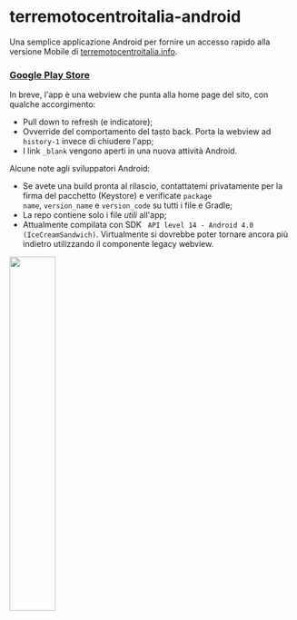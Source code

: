 # terremotocentroitalia-android
Una semplice applicazione Android per fornire un accesso rapido alla versione Mobile di [terremotocentroitalia.info](https://terremotocentroitalia.info).

### [Google Play Store](https://play.google.com/store/apps/details?id=eh.terremotocentroitalia)


In breve, l'app è una webview che punta alla home page del sito, con qualche accorgimento:
- Pull down to refresh (e indicatore);
- Ovverride del comportamento del tasto back. Porta la webview ad <code>history-1</code> invece di chiudere l'app;
- I link <code>_blank</code> vengono aperti in una nuova attività Android.

Alcune note agli sviluppatori Android:
- Se avete una build pronta al rilascio, contattatemi privatamente per la firma del pacchetto (Keystore) e verificate <code>package name</code>, <code>version_name</code> e <code>version_code</code> su tutti i file e Gradle;
- La repo contiene solo i file *utili* all'app;
- Attualmente compilata con SDK <code> API level 14 - Android 4.0 (IceCreamSandwich)</code>. Virtualmente si dovrebbe poter tornare ancora più indietro utilizzando il componente legacy webview.



<img src="http://i.imgur.com/4mDoxqn.png" width="40%">
